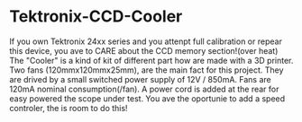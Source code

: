 # Tektronix-CCD-Cooler
If you own Tektronix 24xx series and you attenpt full calibration or repear  this device, you ave to CARE about the CCD memory section!(over heat)
The "Cooler" is a kind of kit of different part how are made with a 3D printer. Two fans (120mmx120mmx25mm), are the main fact for this project.
They are drived by a small switched power supply of 12V / 850mA. Fans are 120mA nominal consumption(/fan).
A power cord is added at the rear for easy powered the scope under test. 
You ave the oportunie to add a speed controler, the is room to do this!
